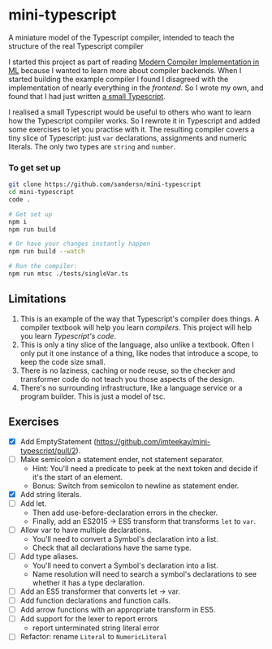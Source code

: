 # mini-typescript

A miniature model of the Typescript compiler, intended to teach the structure of the real Typescript compiler

I started this project as part of reading [Modern Compiler Implementation in ML](https://www.cs.princeton.edu/~appel/modern/ml/) because I wanted to learn more about compiler backends. When I started building the example compiler I found I disagreed with the implementation of nearly everything in the _frontend_. So I wrote my own, and found that I had just written [a small Typescript](https://github.com/sandersn/minits).

I realised a small Typescript would be useful to others who want to learn how the Typescript compiler works. So I rewrote it in Typescript and added some exercises to let you practise with it. The resulting compiler covers a tiny slice of Typescript: just `var` declarations, assignments and numeric literals. The only two types are `string` and `number`.

### To get set up

```sh
git clone https://github.com/sandersn/mini-typescript
cd mini-typescript
code .

# Get set up
npm i
npm run build

# Or have your changes instantly happen
npm run build --watch

# Run the compiler:
npm run mtsc ./tests/singleVar.ts
```

## Limitations

1. This is an example of the way that Typescript's compiler does things. A compiler textbook will help you learn _compilers_. This project will help you learn _Typescript's code_.
2. This is only a tiny slice of the language, also unlike a textbook. Often I only put it one instance of a thing, like nodes that introduce a scope, to keep the code size small.
3. There is no laziness, caching or node reuse, so the checker and transformer code do not teach you those aspects of the design.
4. There's no surrounding infrastructure, like a language service or a program builder. This is just a model of tsc.

## Exercises

- [x] Add EmptyStatement (https://github.com/imteekay/mini-typescript/pull/2).
- [ ] Make semicolon a statement ender, not statement separator.
  - Hint: You'll need a predicate to peek at the next token and decide if it's the start of an element.
  - Bonus: Switch from semicolon to newline as statement ender.
- [x] Add string literals.
- [ ] Add let.
  - Then add use-before-declaration errors in the checker.
  - Finally, add an ES2015 -> ES5 transform that transforms `let` to `var`.
- [ ] Allow var to have multiple declarations.
  - You'll need to convert a Symbol's declaration into a list.
  - Check that all declarations have the same type.
- [ ] Add type aliases.
  - You'll need to convert a Symbol's declaration into a list.
  - Name resolution will need to search a symbol's declarations to see whether it has a type declaration.
- [ ] Add an ES5 transformer that converts let -> var.
- [ ] Add function declarations and function calls.
- [ ] Add arrow functions with an appropriate transform in ES5.
- [ ] Add support for the lexer to report errors
  - report unterminated string literal error
- [ ] Refactor: rename `Literal` to `NumericLiteral`
